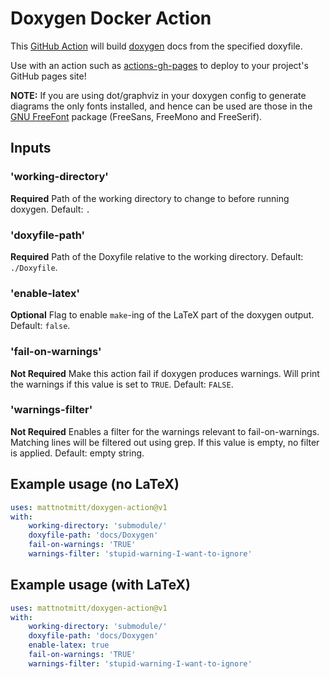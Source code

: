 # Doxygen Docker Action
This [GitHub Action](https://github.com/features/actions) will build [doxygen](http://doxygen.nl/) docs from the specified doxyfile.

Use with an action such as [actions-gh-pages](https://github.com/peaceiris/actions-gh-pages) to deploy to your project's GitHub pages site!

**NOTE:** If you are using dot/graphviz in your doxygen config to generate diagrams the only fonts installed, and hence can be used are those in the [GNU FreeFont](https://www.gnu.org/software/freefont/) package (FreeSans, FreeMono and FreeSerif).

## Inputs
### 'working-directory'
**Required** Path of the working directory to change to before running doxygen. Default: `.`
### 'doxyfile-path'
**Required** Path of the Doxyfile relative to the working directory. Default: `./Doxyfile`.
### 'enable-latex'
**Optional** Flag to enable `make`-ing of the LaTeX part of the doxygen output. Default: `false`.
### 'fail-on-warnings'
**Not Required** Make this action fail if doxygen produces warnings. Will print the warnings if this value is set to `TRUE`. Default: `FALSE`. 
### 'warnings-filter'
**Not Required** Enables a filter for the warnings relevant to fail-on-warnings. Matching lines will be filtered out using grep. If this value is empty, no filter is applied. Default: empty string.

## Example usage (no LaTeX)
```yaml
uses: mattnotmitt/doxygen-action@v1
with:
    working-directory: 'submodule/'
    doxyfile-path: 'docs/Doxygen'
    fail-on-warnings: 'TRUE'
    warnings-filter: 'stupid-warning-I-want-to-ignore'
```

## Example usage (with LaTeX)
```yaml
uses: mattnotmitt/doxygen-action@v1
with:
    working-directory: 'submodule/'
    doxyfile-path: 'docs/Doxygen'
    enable-latex: true
    fail-on-warnings: 'TRUE'
    warnings-filter: 'stupid-warning-I-want-to-ignore'
```

